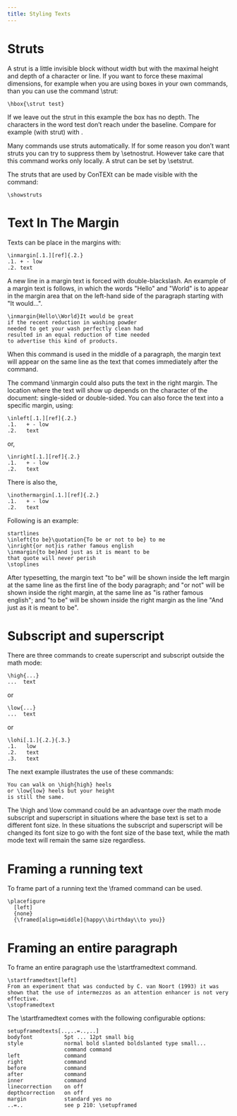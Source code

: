 ```yaml
---
title: Styling Texts
---
```


# Struts

A strut is a little invisible block without width but with the maximal height
and depth of a character or line. If you want to force these maximal
dimensions, for example when you are using boxes in your own commands, than you
can use the command \strut:

    \hbox{\strut test}

If we leave out the strut in this example the box has no depth. The characters
in the word test don’t reach under the baseline. Compare for example (with
strut) with .  

Many commands use struts automatically. If for some reason you
don’t want struts you can try to suppress them by \setnostrut. However take
care that this command works only locally. A strut can be set by \setstrut.

The struts that are used by ConTEXt can be made visible with the command:

    \showstruts


# Text In The Margin

Texts can be place in the margins with:

    \inmargin[.1.][ref]{.2.}
    .1. + - low 
    .2. text

A new line in a margin text is forced with double-blackslash. An example of a
margin text is follows, in which the words "Hello" and "World" is to appear in
the margin area that on the left-hand side of the paragraph starting with "It
would...". 

    \inmargin{Hello\\World}It would be great
    if the recent reduction in washing powder 
    needed to get your wash perfectly clean had 
    resulted in an equal reduction of time needed 
    to advertise this kind of products.

When this command is used in the middle of a paragraph, the margin text will
appear on the same line as the text that comes immediately after the command. 

The command \inmargin could also puts the text in the right margin. The
location where the text will show up depends on the character of the document:
single-sided or double-sided. You can also force the text into a specific
margin, using:

    \inleft[.1.][ref]{.2.}
    .1.   + - low
    .2.   text

or,

    \inright[.1.][ref]{.2.}
    .1.   + - low
    .2.   text

There is also the,

    \inothermargin[.1.][ref]{.2.}
    .1.   + - low
    .2.   text

Following is an example:

    startlines
    \inleft{to be}\quotation{To be or not to be} to me
    \inright{or not}is rather famous english
    \inmargin{to be}And just as it is meant to be
    that quote will never perish
    \stoplines

After typesetting, the margin text "to be" will be shown inside the left margin
at the same line as the first line of the body paragraph; and "or not" will be
shown inside the right margin, at the same line as "is rather famous english";
and "to be" will be shown inside the right margin as the line "And just as it
is meant to be".



# Subscript and superscript

There are three commands to create superscript and subscript
outside the math mode:

    \high{...}
    ...  text

or 

    \low{...}
    ...  text

or

    \lohi[.1.]{.2.}{.3.}
    .1.   low
    .2.   text
    .3.   text

The next example illustrates the use of these commands:

    You can walk on \high{high} heels
    or \low{low} heels but your height
    is still the same.

The \high and \low command could be an advantage over the math mode subscript
and superscript in situations where the base text is set to a different font
size.  In these situations the subscript and superscript will be changed its
font size to go with the font size of the base text, while the math mode text
will remain the same size regardless.



# Framing a running text

To frame part of a running text the \framed command can be used.

    \placefigure
      [left]
      {none}
      {\framed[align=middle]{happy\\birthday\\to you}}



# Framing an entire paragraph

To frame an entire paragraph use the \startframedtext command.

    \startframedtext[left]
    From an experiment that was conducted by C. van Noort (1993) it was
    shown that the use of intermezzos as an attention enhancer is not very
    effective.
    \stopframedtext

The \startframedtext comes with the following configurable options:

    setupframedtexts[..,..=..,..]
    bodyfont          5pt ... 12pt small big
    style             normal bold slanted boldslanted type small... 
                      command command
    left              command
    right             command
    before            command
    after             command
    inner             command
    linecorrection    on off   
    depthcorrection   on off    
    margin            standard yes no
    ..=..             see p 210: \setupframed




